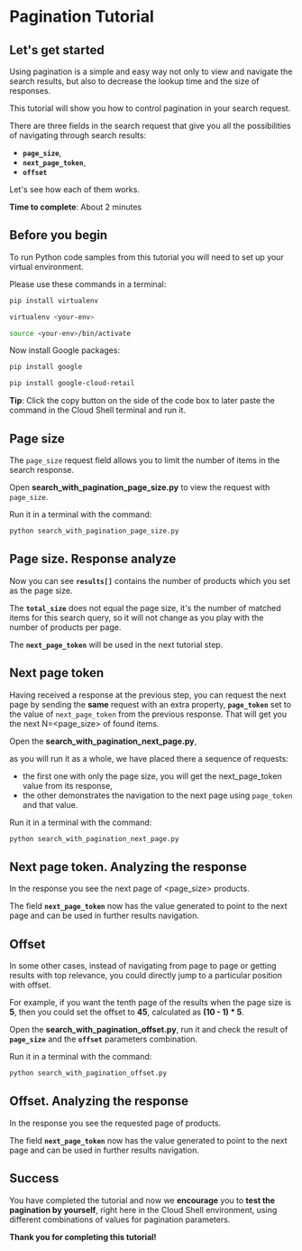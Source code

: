 # **Pagination Tutorial**

## Let's get started

Using pagination is a simple and easy way not only to view and navigate the search results, but also to decrease the lookup time and the size of responses.

This tutorial will show you how to control pagination in your search request.

There are three fields in the search request that give you all the possibilities of navigating through search results: 
- **```page_size```**,
- **```next_page_token```**,
- **```offset```**

Let's see how each of them works.

**Time to complete**: About 2 minutes

## Before you begin

To run Python code samples from this tutorial you will need to set up your virtual environment.

Please use these commands in a terminal:
```bash
pip install virtualenv
```
```bash
virtualenv <your-env>
```
```bash
source <your-env>/bin/activate
```

Now install Google packages:
```bash
pip install google
```
```bash
pip install google-cloud-retail
```

**Tip**: Click the copy button on the side of the code box to later paste the command in the Cloud Shell terminal and run it.


## Page size

The ```page_size``` request field allows you to limit the number of items in the search response.

Open **search_with_pagination_page_size.py** to view the request with ```page_size```.

Run it in a terminal with the command:
```bash
python search_with_pagination_page_size.py
```

## Page size. Response analyze

Now you can see **```results[]```** contains the number of products which you set as the page size.

The **```total_size```** does not equal the page size, it's the number of matched items for this search query, so it will not change as you play with the number of products per page.

The **```next_page_token```** will be used in the next tutorial step.

## Next page token

Having received a response at the previous step, you can request the next page by sending the **same** request with an extra property, **```page_token```** set to the value of ```next_page_token``` from the previous response. That will get you the next N=<page_size> of found items.

Open the **search_with_pagination_next_page.py**, 

as you will run it as a whole, we have placed there a sequence of requests:
- the first one with only the page size, you will get the next_page_token value from its response, 
- the other demonstrates the navigation to the next page using ```page_token``` and that value. 

Run it in a terminal with the command:
```bash
python search_with_pagination_next_page.py
```

## Next page token. Analyzing the response

In the response you see the next page of <page_size> products.

The field **```next_page_token```** now has the value generated to point to the next page and can be used in further results navigation.

## Offset

In some other cases, instead of navigating from page to page or getting results with top relevance, you could directly jump to a particular position with offset.

For example, if you want the tenth page of the results when the page size is **5**, then you could set the offset to **45**, calculated as **(10 - 1) * 5**.

Open the **search_with_pagination_offset.py**, run it and check the result of **```page_size```** and the **```offset```** parameters combination.

Run it in a terminal with the command:
```bash
python search_with_pagination_offset.py
```

## Offset. Analyzing the response

In the response you see the requested page of products. 

The field **```next_page_token```** now has the value generated to point to the next page and can be used in further results navigation.


## Success 

You have completed the tutorial and now we **encourage** you to **test the pagination by yourself**, right here in the Cloud Shell environment, using different combinations of values for pagination parameters.

**Thank you for completing this tutorial!**





